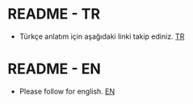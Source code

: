 # README - TR
- Türkçe anlatım için aşağıdaki linki takip ediniz.
[TR](README_TR.md)

# README - EN
- Please follow for english.
[EN](README_EN.md)